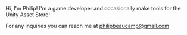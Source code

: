 Hi, I'm Philip!
I'm a game developer and occasionally make tools for the Unity Asset Store!

For any inquiries you can reach me at philipbeaucamp@gmail.com

